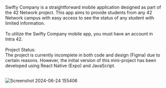 Swifty Company is a straightforward mobile application designed as part of the 42 Network project. This app aims to provide students from any 42 Network campus with easy access to see the status of any student with limited information.</br>
</br>To utilize the Swifty Company mobile app, you must have an account in Intra 42.</br>
</br>Project Status:</br>
The project is currently incomplete in both code and design (Figma) due to certain reasons. However, the initial version of this mini-project has been developed using React Native (Expo) and JavaScript.

</br>![Screenshot 2024-06-24 155406](https://github.com/Z-Akdim/Swifty-companion_42/assets/77291382/5c14cc11-9d1b-42fd-8c56-c5a20bc8fff3)
